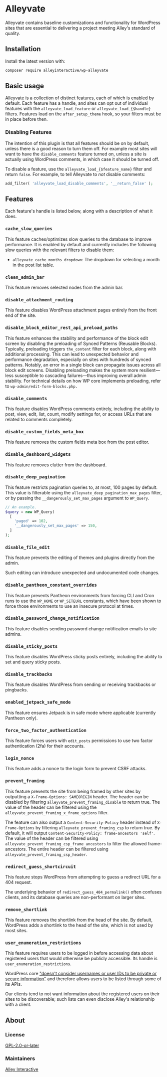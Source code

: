 # Alleyvate

Alleyvate contains baseline customizations and functionality for WordPress sites that are essential to delivering a project meeting Alley's standard of quality.

## Installation

Install the latest version with:

```bash
composer require alleyinteractive/wp-alleyvate
```

## Basic usage

Alleyvate is a collection of distinct features, each of which is enabled by default. Each feature has a handle, and sites can opt out of individual features with the `alleyvate_load_feature` or `alleyvate_load_{$handle}` filters. Features load on the `after_setup_theme` hook, so your filters must be in place before then.

### Disabling Features

The intention of this plugin is that all features should be on by default, unless there is a good reason to turn them off. For example most sites will want to have the `disable_comments` feature turned on, unless a site is actually using WordPress comments, in which case it should be turned off.

To disable a feature, use the `alleyvate_load_{$feature_name}` filter and return `false`. For example, to tell Alleyvate to _not_ disable comments:

```php
add_filter( 'alleyvate_load_disable_comments', '__return_false' );
```

## Features

Each feature's handle is listed below, along with a description of what it does.

### `cache_slow_queries`

This feature caches/optimizes slow queries to the database to improve
performance. It is enabled by default and currently includes the following slow
queries with the relevant filters to disable them:

- `alleyvate_cache_months_dropdown`: The dropdown for selecting a month in the post list table.

### `clean_admin_bar`

This feature removes selected nodes from the admin bar.

### `disable_attachment_routing`

This feature disables WordPress attachment pages entirely from the front end of the site.

### `disable_block_editor_rest_api_preload_paths`

This feature enhances the stability and performance of the block edit screen by disabling the preloading of Synced
Patterns (Reusable Blocks). Typically, preloading triggers `the_content` filter for each block, along with
additional processing. This can lead to unexpected behavior and performance degradation, especially on sites with
hundreds of synced patterns. Notably, an error in a single block can propagate issues across all block edit screens.
Disabling preloading makes the system more resilient—less susceptible to cascading failures—thus improving overall
admin stability. For technical details on how WP core implements preloading, refer to
`wp-admin/edit-form-blocks.php.`

### `disable_comments`

This feature disables WordPress comments entirely, including the ability to post, view, edit, list, count, modify settings for, or access URLs that are related to comments completely.

### `disable_custom_fields_meta_box`

This feature removes the custom fields meta box from the post editor.

### `disable_dashboard_widgets`

This feature removes clutter from the dashboard.

### `disable_deep_pagination`

This feature restricts pagination queries to, at most, 100 pages by default. This value is filterable using the `alleyvate_deep_pagination_max_pages` filter, or by passing the  `__dangerously_set_max_pages` argument to `WP_Query`.

```php
// An example.
$query = new WP_Query(
  [
    'paged' => 102,
    '__dangerously_set_max_pages' => 150,
  ]
);
```

### `disable_file_edit`

This feature prevents the editing of themes and plugins directly from the admin.

Such editing can introduce unexpected and undocumented code changes.

### `disable_pantheon_constant_overrides`

This feature prevents Pantheon environments from forcing CLI and Cron runs to use the `WP_HOME` or `WP_SITEURL` constants,
which have been shown to force those environments to use an insecure protocol at times.

### `disable_password_change_notification`

This feature disables sending password change notification emails to site admins.

### `disable_sticky_posts`

This feature disables WordPress sticky posts entirely, including the ability to set and query sticky posts.

### `disable_trackbacks`

This feature disables WordPress from sending or receiving trackbacks or pingbacks.

### `enabled_jetpack_safe_mode`

This feature ensures Jetpack is in safe mode where applicable (currently Pantheon only).

### `force_two_factor_authentication`

This feature forces users with `edit_posts` permissions to use two factor authentication (2fa) for their accounts.

### `login_nonce`

This feature adds a nonce to the login form to prevent CSRF attacks.

### `prevent_framing`

This feature prevents the site from being framed by other sites by outputting a
`X-Frame-Options: SAMEORIGIN` header. The header can be disabled by filtering
`alleyvate_prevent_framing_disable` to return true. The value of the header can
be filtered using the `alleyvate_prevent_framing_x_frame_options` filter.

The feature can also output a `Content-Security-Policy` header instead of
`X-Frame-Options` by filtering `alleyvate_prevent_framing_csp` to return true.
By default, it will output `Content-Security-Policy: frame-ancestors 'self'`.
The value of the header can be filtered using
`alleyvate_prevent_framing_csp_frame_ancestors` to filter the allowed
frame-ancestors. The entire header can be filtered using
`alleyvate_prevent_framing_csp_header`.

### `redirect_guess_shortcircuit`

This feature stops WordPress from attempting to guess a redirect URL for a 404 request.

The underlying behavior of `redirect_guess_404_permalink()` often confuses clients, and its database queries are non-performant on larger sites.

### `remove_shortlink`

This feature removes the shortlink from the head of the site. By default,
WordPress adds a shortlink to the head of the site, which is not used by most
sites.

### `user_enumeration_restrictions`

This feature requires users to be logged in before accessing data about registered users that would otherwise be publicly accessible. Its handle is `user_enumeration_restrictions`.

WordPress core ["doesn't consider usernames or user IDs to be private or secure information"][1] and therefore allows users to be listed through some of its APIs.

Our clients tend to not want information about the registered users on their sites to be discoverable; such lists can even disclose Alley's relationship with a client.

## About

### License

[GPL-2.0-or-later](https://github.com/alleyinteractive/wp-alleyvate/blob/main/LICENSE)

### Maintainers

[Alley Interactive](https://github.com/alleyinteractive)

[1]: https://make.wordpress.org/core/handbook/testing/reporting-security-vulnerabilities/#why-are-disclosures-of-usernames-or-user-ids-not-a-security-issue
